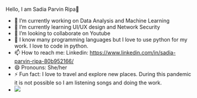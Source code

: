 Hello, I am Sadia Parvin Ripa👋

- 🔭 I’m currently working on Data Analysis and Machine Learning
- 🌱 I’m currently learning UI/UX design and Network Security
- 👯 I’m looking to collaborate on Youtube
- 💬 I know many programming languages but I love to use python for my work. I love to code in python.
- 📫 How to reach me: Linkedin: https://www.linkedin.com/in/sadia-parvin-ripa-80b952166/
- 😄 Pronouns: She/her
- ⚡ Fun fact: I love to travel and explore new places. During this pandemic it is not possible so I am listening songs and doing the work.
- <img src="https://github-readme-stats.vercel.app/api?username=sadiaripa&&show_icons=true&title_color=ffffff&icon_color=bb2acf&text_color=daf7dc&bg_color=151515">
